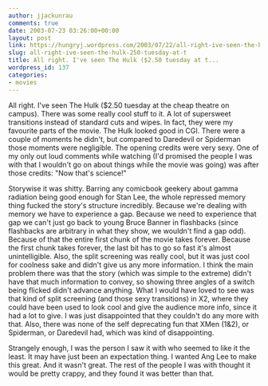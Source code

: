 ```yaml
---
author: jjackunrau
comments: true
date: 2003-07-23 03:26:00+00:00
layout: post
link: https://hungryj.wordpress.com/2003/07/22/all-right-ive-seen-the-hulk-250-tuesday-at-t/
slug: all-right-ive-seen-the-hulk-250-tuesday-at-t
title: All right. I've seen The Hulk ($2.50 tuesday at t...
wordpress_id: 137
categories:
- movies
---
```


All right.  I've seen The Hulk ($2.50 tuesday at the cheap theatre on campus).  There was some really cool stuff to it.  A lot of supersweet transitions instead of standard cuts and wipes.  In fact, they were my favourite parts of the movie.  The Hulk looked good in CGI.  There were a couple of moments he didn't, but compared to Daredevil or Spiderman those moments were negligible.  The opening credits were very sexy.  One of my only out loud comments while watching (I'd promised the people I was with that I wouldn't go on about things while the movie was going) was after those credits: "Now that's science!"
  

  
Storywise it was shitty.  Barring any comicbook geekery about gamma radiation being good enough for Stan Lee, the whole repressed memory thing fucked the story's structure incredibly.  Because we're dealing with memory we have to experience a gap.  Because we need to experience that gap we can't just go back to young Bruce Banner in flashbacks (since flashbacks are arbitrary in what they show, we wouldn't find a gap odd).  Because of that the entire first chunk of the movie takes forever.  Because the first chunk takes forever, the last bit has to go so fast it's almost unintelligible.  Also, the split screening was really cool, but it was just cool for coolness sake and didn't give us any more information.  I think the main problem there was that the story (which was simple to the extreme) didn't have that much information to convey, so showing three angles of a switch being flicked didn't advance anything.  What I would have loved to see was that kind of split screening (and those sexy transitions) in X2, where they could have been used to look cool and give the audience more info, since it had a lot to give.  I was just disappointed that they couldn't do any more with that.   Also, there was none of the self deprecating fun that XMen (1&2), or Spiderman, or Daredevil had, which was kind of disappointing.
  

  
Strangely enough, I was the person I saw it with who seemed to like it the least.  It may have just been an expectation thing.  I wanted Ang Lee to make this great.  And it wasn't great.  The rest of the people I was with thought it would be pretty crappy, and they found it was better than that.
